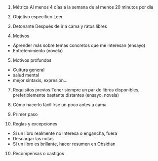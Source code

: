 
1. Métrica
Al menos 4 días a la semana de al menos 20 minutos por día

2. Objetivo específico
Leer

3. Detonante
Después de ir a cama y ratos libres

4. Motivos
- Aprender más sobre temas concretos que me interesan (ensayo)
- Entretenimiento (novela)

5. Motivos profundos
- Cultura general
- salud mental
- mejor sintaxis, expresión...

7. Requisitos previos
Tener siempre un par de libros disponibles, preferiblemente bastante distantes (ensayo, novela)

7. Cómo hacerlo fácil
Irse un poco antes a cama

8. Primer paso

9. Reglas y excepciones
- Si un libro realmente no interesa o engancha, fuera
- Descargar las notas
- Si un libro es brillante, hacer resumen en Obsidian

10.  Recompensas o castigos

